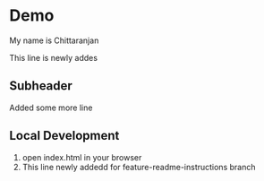 # Demo

My name is Chittaranjan

This line is newly addes

## Subheader

Added some more line

## Local Development

1. open index.html in your browser
2. This line newly addedd for feature-readme-instructions branch

